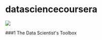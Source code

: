 datasciencecoursera
===================


![](http://upload.wikimedia.org/wikipedia/commons/d/db/Data_Science_Venn_Diagram.png?raw=true)

###1 The Data Scientist's Toolbox

